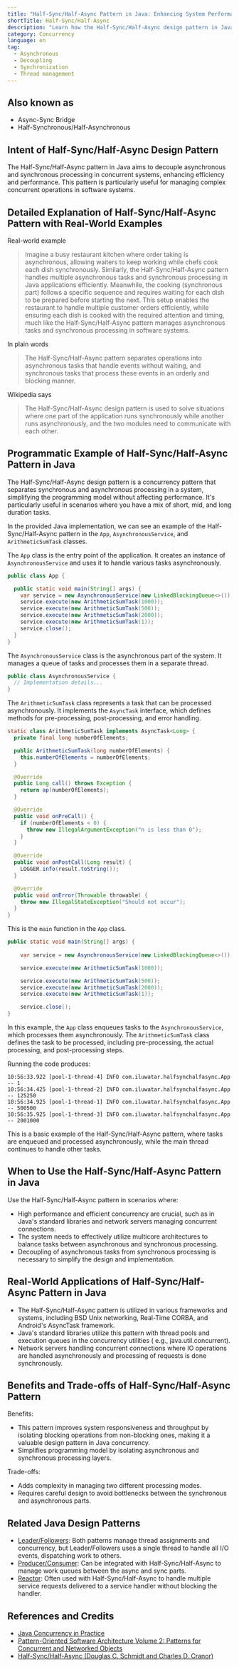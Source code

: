 ```yaml
---
title: "Half-Sync/Half-Async Pattern in Java: Enhancing System Performance with Dual Processing"
shortTitle: Half-Sync/Half-Async
description: "Learn how the Half-Sync/Half-Async design pattern in Java improves concurrency and system efficiency by decoupling asynchronous and synchronous processing. Explore real-world examples, programmatic implementations, and key use cases."
category: Concurrency
language: en
tag:
  - Asynchronous
  - Decoupling
  - Synchronization
  - Thread management
---
```


## Also known as

* Async-Sync Bridge
* Half-Synchronous/Half-Asynchronous

## Intent of Half-Sync/Half-Async Design Pattern

The Half-Sync/Half-Async pattern in Java aims to decouple asynchronous and synchronous processing in concurrent systems,
enhancing efficiency and performance. This pattern is particularly useful for managing complex concurrent operations in
software systems.

## Detailed Explanation of Half-Sync/Half-Async Pattern with Real-World Examples

Real-world example

> Imagine a busy restaurant kitchen where order taking is asynchronous, allowing waiters to keep working while chefs
> cook each dish synchronously. Similarly, the Half-Sync/Half-Async pattern handles multiple asynchronous tasks and
> synchronous processing in Java applications efficiently. Meanwhile, the cooking (synchronous part) follows a specific
> sequence and requires waiting for each dish to be prepared before starting the next. This setup enables the restaurant
> to handle multiple customer orders efficiently, while ensuring each dish is cooked with the required attention and
> timing, much like the Half-Sync/Half-Async pattern manages asynchronous tasks and synchronous processing in software
> systems.

In plain words

> The Half-Sync/Half-Async pattern separates operations into asynchronous tasks that handle events without waiting, and
> synchronous tasks that process these events in an orderly and blocking manner.

Wikipedia says

> The Half-Sync/Half-Async design pattern is used to solve situations where one part of the application runs
> synchronously while another runs asynchronously, and the two modules need to communicate with each other.

## Programmatic Example of Half-Sync/Half-Async Pattern in Java

The Half-Sync/Half-Async design pattern is a concurrency pattern that separates synchronous and asynchronous processing
in a system, simplifying the programming model without affecting performance. It's particularly useful in scenarios
where you have a mix of short, mid, and long duration tasks.

In the provided Java implementation, we can see an example of the Half-Sync/Half-Async pattern in the `App`,
`AsynchronousService`, and `ArithmeticSumTask` classes.

The `App` class is the entry point of the application. It creates an instance of `AsynchronousService` and uses it to
handle various tasks asynchronously.

```java
public class App {

  public static void main(String[] args) {
    var service = new AsynchronousService(new LinkedBlockingQueue<>());
    service.execute(new ArithmeticSumTask(1000));
    service.execute(new ArithmeticSumTask(500));
    service.execute(new ArithmeticSumTask(2000));
    service.execute(new ArithmeticSumTask(1));
    service.close();
  }
}
```

The `AsynchronousService` class is the asynchronous part of the system. It manages a queue of tasks and processes them
in a separate thread.

```java
public class AsynchronousService {
  // Implementation details...
}
```

The `ArithmeticSumTask` class represents a task that can be processed asynchronously. It implements the `AsyncTask`
interface, which defines methods for pre-processing, post-processing, and error handling.

```java
static class ArithmeticSumTask implements AsyncTask<Long> {
  private final long numberOfElements;

  public ArithmeticSumTask(long numberOfElements) {
    this.numberOfElements = numberOfElements;
  }

  @Override
  public Long call() throws Exception {
    return ap(numberOfElements);
  }

  @Override
  public void onPreCall() {
    if (numberOfElements < 0) {
      throw new IllegalArgumentException("n is less than 0");
    }
  }

  @Override
  public void onPostCall(Long result) {
    LOGGER.info(result.toString());
  }

  @Override
  public void onError(Throwable throwable) {
    throw new IllegalStateException("Should not occur");
  }
}
```

This is the `main` function in the `App` class.

```java
public static void main(String[] args) {
    
    var service = new AsynchronousService(new LinkedBlockingQueue<>());

    service.execute(new ArithmeticSumTask(1000));

    service.execute(new ArithmeticSumTask(500));
    service.execute(new ArithmeticSumTask(2000));
    service.execute(new ArithmeticSumTask(1));

    service.close();
}
```

In this example, the `App` class enqueues tasks to the `AsynchronousService`, which processes them asynchronously. The
`ArithmeticSumTask` class defines the task to be processed, including pre-processing, the actual processing, and
post-processing steps.

Running the code produces:

```
10:56:33.922 [pool-1-thread-4] INFO com.iluwatar.halfsynchalfasync.App -- 1
10:56:34.425 [pool-1-thread-2] INFO com.iluwatar.halfsynchalfasync.App -- 125250
10:56:34.925 [pool-1-thread-1] INFO com.iluwatar.halfsynchalfasync.App -- 500500
10:56:35.925 [pool-1-thread-3] INFO com.iluwatar.halfsynchalfasync.App -- 2001000
```

This is a basic example of the Half-Sync/Half-Async pattern, where tasks are enqueued and processed asynchronously,
while the main thread continues to handle other tasks.

## When to Use the Half-Sync/Half-Async Pattern in Java

Use the Half-Sync/Half-Async pattern in scenarios where:

* High performance and efficient concurrency are crucial, such as in Java's standard libraries and network servers
  managing concurrent connections.
* The system needs to effectively utilize multicore architectures to balance tasks between asynchronous and synchronous
  processing.
* Decoupling of asynchronous tasks from synchronous processing is necessary to simplify the design and implementation.

## Real-World Applications of Half-Sync/Half-Async Pattern in Java

* The Half-Sync/Half-Async pattern is utilized in various frameworks and systems, including BSD Unix networking,
  Real-Time CORBA, and Android's AsyncTask framework.
* Java's standard libraries utilize this pattern with thread pools and execution queues in the concurrency utilities (
  e.g., java.util.concurrent).
* Network servers handling concurrent connections where IO operations are handled asynchronously and processing of
  requests is done synchronously.

## Benefits and Trade-offs of Half-Sync/Half-Async Pattern

Benefits:

* This pattern improves system responsiveness and throughput by isolating blocking operations from non-blocking ones,
  making it a valuable design pattern in Java concurrency.
* Simplifies programming model by isolating asynchronous and synchronous processing layers.

Trade-offs:

* Adds complexity in managing two different processing modes.
* Requires careful design to avoid bottlenecks between the synchronous and asynchronous parts.

## Related Java Design Patterns

* [Leader/Followers](https://java-design-patterns.com/patterns/leader-followers/): Both patterns manage thread
  assignments and concurrency, but Leader/Followers uses a single thread to handle all I/O events, dispatching work to
  others.
* [Producer/Consumer](https://java-design-patterns.com/patterns/producer-consumer/): Can be integrated with
  Half-Sync/Half-Async to manage work queues between the async and sync parts.
* [Reactor](https://java-design-patterns.com/patterns/reactor/): Often used with Half-Sync/Half-Async to handle multiple
  service requests delivered to a service handler without blocking the handler.

## References and Credits

* [Java Concurrency in Practice](https://amzn.to/4aRMruW)
* [Pattern-Oriented Software Architecture Volume 2: Patterns for Concurrent and Networked Objects](https://amzn.to/3UgC24V)
* [Half-Sync/Half-Async (Douglas C. Schmidt and Charles D. Cranor)](https://www.dre.vanderbilt.edu/~schmidt/PDF/PLoP-95.pdf)

